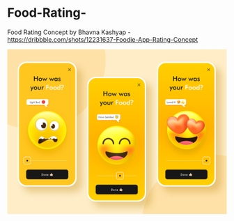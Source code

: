# Food-Rating-
Food Rating Concept by Bhavna Kashyap - https://dribbble.com/shots/12231637-Foodie-App-Rating-Concept


![Alt text](https://github.com/mekotlin/Food-Rating-/blob/master/ratingapp/images/2020-06-24.png?raw=true "App Image")
